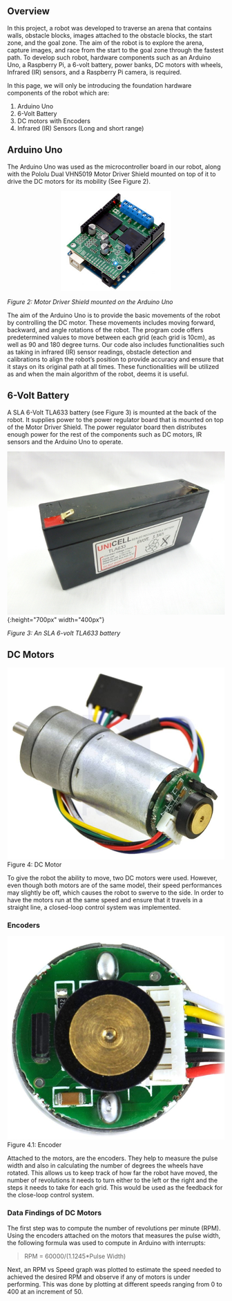 ## Overview
In this project, a robot was developed to traverse an arena that contains walls, obstacle blocks, images attached to the obstacle blocks, the start zone, and the goal zone. The aim of the robot is to explore the arena, capture images, and race from the start to the goal zone through the fastest path. To develop such robot, hardware components such as an Arduino Uno, a Raspberry Pi, a 6-volt battery, power banks, DC motors with wheels, Infrared (IR) sensors, and a Raspberry Pi camera, is required.

In this page, we will only be introducing the foundation hardware components of the robot which are:
1. Arduino Uno
2. 6-Volt Battery
3. DC motors with Encoders
4. Infrared (IR) Sensors (Long and short range)


## Arduino Uno
The Arduino Uno was used as the microcontroller board in our robot, along with the Pololu Dual VHN5019 Motor Driver Shield mounted on top of it to drive the DC motors for its mobility (See Figure 2).

<p align="center">
  <img src="README%20Images/0J5212.300.jpg" width="256" title="Arduino UNO">
</p>

*Figure 2: Motor Driver Shield mounted on the Arduino Uno*

The aim of the Arduino Uno is to provide the basic movements of the robot by controlling the DC motor. These movements includes moving forward, backward, and angle rotations of the robot. The program code offers predetermined values to move between each grid (each grid is 10cm), as well as 90 and 180 degree turns. Our code also includes functionalities such as taking in infrared (IR) sensor readings, obstacle detection and calibrations to align the robot’s position to provide accuracy and ensure that it stays on its original path at all times. These functionalities will be utilized as and when the main algorithm of the robot, deems it is useful.


## 6-Volt Battery
A SLA 6-Volt TLA633 battery (see Figure 3) is mounted at the back of the robot. It supplies power to the power regulator board that is mounted on top of the Motor Driver Shield. The power regulator board then distributes enough power for the rest of the components such as DC motors, IR sensors and the Arduino Uno to operate.

![alt text](README%20Images/6v-33ah-sealed-lead-acid-battery.jpg "6V Battery"){:height="700px" width="400px"}

*Figure 3: An SLA 6-volt TLA633 battery*


## DC Motors
![alt text](README%20Images/DC_Motor_with_Encoder.jpg "DC Motor with Encoder")
Figure 4: DC Motor

To give the robot the ability to move, two DC motors were used. However, even though both motors are of the same model, their speed performances may slightly be off, which causes the robot to swerve to the side. In order to have the motors run at the same speed and ensure that it travels in a straight line, a closed-loop control system was implemented.


### Encoders
![alt text](README%20Images/Encoder.jpg "Encoder")
Figure 4.1: Encoder

Attached to the motors, are the encoders. They help to measure the pulse width and also in calculating the number of degrees the wheels have rotated. This allows us to keep track of how far the robot have moved, the number of revolutions it needs to turn either to the left or the right and the steps it needs to take for each grid. This would be used as the feedback for the close-loop control system.


### Data Findings of DC Motors
The first step was to compute the number of revolutions per minute (RPM). Using the encoders attached on the motors that measures the pulse width, the following formula was used to compute in Arduino with interrupts:

> RPM = 60000/(1.1245*Pulse Width)

Next, an RPM vs Speed graph was plotted to estimate the speed needed to achieved the desired RPM and observe if any of motors is under performing. This was done by plotting at different speeds ranging from 0 to 400 at an increment of 50.